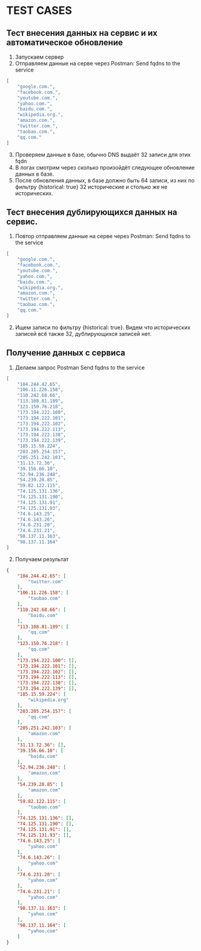 # TEST CASES
## Тест внесения данных на сервис и их автоматическое обновление
1. Запускаем сервер
2. Отправляем данные на серве через Postman:
Send fqdns to the service
```json
[
    "google.com.",
    "facebook.com.",
    "youtube.com.",
    "yahoo.com.",
    "baidu.com.",
    "wikipedia.org.",
    "amazon.com.",
    "twitter.com.",
    "taobao.com.",
    "qq.com."
]
```
3. Проверяем данные в базе, обычно DNS выдаёт 32 записи для этих fqdn
4. В логах смотрим через сколько произойдёт следующее обновление данных в базе.
5. После обновления данных, в базе должно быть 64 записи, из них по фильтру {historical: true} 32 исторические и столько же не исторических.

## Тест внесения дублирующихся данных на сервис.
1. Повтор отправляем данные на серве через Postman:
Send fqdns to the service
```json
[
    "google.com.",
    "facebook.com.",
    "youtube.com.",
    "yahoo.com.",
    "baidu.com.",
    "wikipedia.org.",
    "amazon.com.",
    "twitter.com.",
    "taobao.com.",
    "qq.com."
]
```
2. Ищем записи по фильтру {historical: true}. Видем что исторических записей всё также 32, дублирующихся записей нет.

## Получение данных с сервиса
1. Делаем запрос Postman
Send fqdns to the service
```json
[
    "104.244.42.65",
    "106.11.226.158",
    "110.242.68.66",
    "113.108.81.189",
    "123.150.76.218",
    "173.194.222.100",
    "173.194.222.101",
    "173.194.222.102",
    "173.194.222.113",
    "173.194.222.138",
    "173.194.222.139",
    "185.15.59.224",
    "203.205.254.157",
    "205.251.242.103",
    "31.13.72.36",
    "39.156.66.10",
    "52.94.236.248",
    "54.239.28.85",
    "59.82.122.115",
    "74.125.131.136",
    "74.125.131.190",
    "74.125.131.91",
    "74.125.131.93",
    "74.6.143.25",
    "74.6.143.26",
    "74.6.231.20",
    "74.6.231.21",
    "98.137.11.163",
    "98.137.11.164"
]
```

2. Получаем результат
```json
{
    "104.244.42.65": [
        "twitter.com"
    ],
    "106.11.226.158": [
        "taobao.com"
    ],
    "110.242.68.66": [
        "baidu.com"
    ],
    "113.108.81.189": [
        "qq.com"
    ],
    "123.150.76.218": [
        "qq.com"
    ],
    "173.194.222.100": [],
    "173.194.222.101": [],
    "173.194.222.102": [],
    "173.194.222.113": [],
    "173.194.222.138": [],
    "173.194.222.139": [],
    "185.15.59.224": [
        "wikipedia.org"
    ],
    "203.205.254.157": [
        "qq.com"
    ],
    "205.251.242.103": [
        "amazon.com"
    ],
    "31.13.72.36": [],
    "39.156.66.10": [
        "baidu.com"
    ],
    "52.94.236.248": [
        "amazon.com"
    ],
    "54.239.28.85": [
        "amazon.com"
    ],
    "59.82.122.115": [
        "taobao.com"
    ],
    "74.125.131.136": [],
    "74.125.131.190": [],
    "74.125.131.91": [],
    "74.125.131.93": [],
    "74.6.143.25": [
        "yahoo.com"
    ],
    "74.6.143.26": [
        "yahoo.com"
    ],
    "74.6.231.20": [
        "yahoo.com"
    ],
    "74.6.231.21": [
        "yahoo.com"
    ],
    "98.137.11.163": [
        "yahoo.com"
    ],
    "98.137.11.164": [
        "yahoo.com"
    ]
}
```